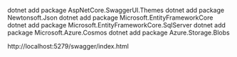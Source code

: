 dotnet add package AspNetCore.SwaggerUI.Themes
dotnet add package Newtonsoft.Json
dotnet add package Microsoft.EntityFrameworkCore
dotnet add package Microsoft.EntityFrameworkCore.SqlServer
dotnet add package Microsoft.Azure.Cosmos
dotnet add package Azure.Storage.Blobs

http://localhost:5279/swagger/index.html